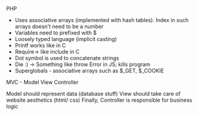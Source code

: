 PHP
- Uses associative arrays (implemented with hash tables). Index in such arrays doesn't need to be a number
- Variables need to prefixed with $
- Loosely typed language (implicit casting)
- Printf works like in C
- Require-> like include in C
- Dot symbol is used to concatenate strings
- Die :) -> Something like throw Error in JS; kills program
- Superglobals - associative arrays such as $_GET, $_COOKIE

MVC - Model View Controller

Model should represent data (database stuff)
View should take care of website aesthetics (html/ css)
Finally, Controller is responsible for business logic
